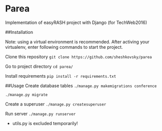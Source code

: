 # Parea
Implementation of easyRASH project with Django (for TechWeb2016)

##Installation

Note: using a virtual environment is recommended. After activing your virtualenv, enter following commands to start the project.

Clone this repository
`git clone https://github.com/sheshkovsky/parea`

Go to project directory
`cd parea/`

Install requirements
`pip install -r requirements.txt`

##Usage
Create database tables
`./manage.py makemigrations conference`

`./manage.py migrate`

Create a superuser
`./manage.py createsuperuser`

Run server
`./manage.py runserver`

* utils.py is excluded temporarily!
